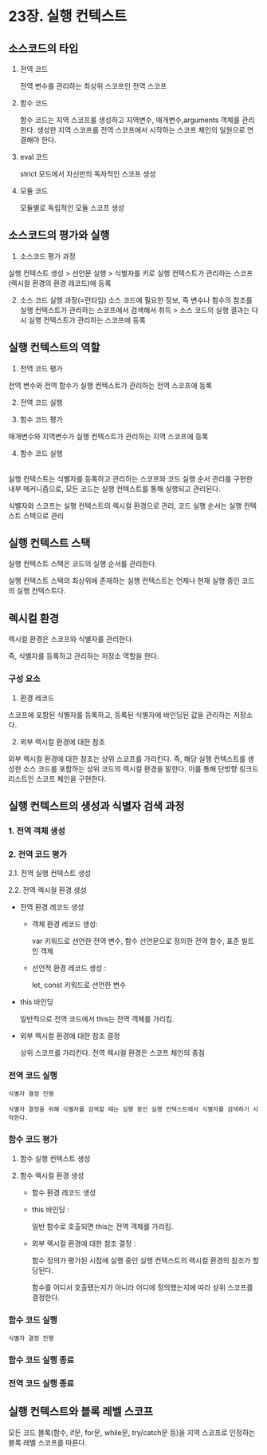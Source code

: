 # 23장. 실행 컨텍스트

## 소스코드의 타입

1. 전역 코드

    전역 변수를 관리하는 최상위 스코프인 전역 스코프

2. 함수 코드

    함수 코드는 지역 스코프를 생성하고 지역변수, 매개변수,arguments 객체를 관리한다. 생성한 지역 스코프를 전역 스코프에서 시작하는 스코프 체인의 일원으로 연결해야 한다.

3. eval 코드

    strict 모드에서 자신만의 독자적인 스코프 생성

4. 모듈 코드

    모듈별로 독립적인 모듈 스코프 생성

## 소스코드의 평가와 실행

1. 소스코드 평가 과정

실행 컨텍스트 생성 > 선언문 실행 > 식별자를 키로 실행 컨텍스트가 관리하는 스코프(렉시컬 환경의 환경 레코드)에 등록

2. 소스 코드 실행 과정(=런타임)
소스 코드에 필요한 정보, 즉 변수나 함수의 참조를 실행 컨텍스트가 관리하는 스코프에서 검색해서 취득 > 소스 코드의 실행 결과는 다시 실행 컨텍스트가 관리하는 스코프에 등록

## 실행 컨텍스트의 역할

1. 전역 코드 평가

전역 변수와 전역 함수가 실행 컨텍스트가 관리하는 전역 스코프에 등록

2. 전역 코드 실행

3. 함수 코드 평가

매개변수와 지역변수가 실행 컨텍스트가 관리하는 지역 스코프에 등록

4. 함수 코드 실행
<br/> <br/>

실행 컨텍스트는 식별자를 등록하고 관리하는 스코프와 코드 실행 순서 관리를 구현한 내부 메커니즘으로, 모든 코드는 실행 컨텍스트를 통해 실행되고 관리된다.

식별자와 스코프는 실행 컨텍스트의 렉시컬 환경으로 관리, 코드 실행 순서는 실행 컨텍스트 스택으로 관리

## 실행 컨텍스트 스택

실행 컨텍스트 스택은 코드의 실행 순서를 관리한다.

실행 컨텍스트 스택의 최상위에 존재하는 실행 컨텍스트는 언제나 현재 실행 중인 코드의 실행 컨텍스트다.

## 렉시컬 환경

렉시컬 환경은 스코프와 식별자를 관리한다.

즉, 식별자를 등록하고 관리하는 저장소 역할을 한다.

### 구성 요소

1. 환경 레코드

스코프에 포함된 식별자를 등록하고, 등록된 식별자에 바인딩된 값을 관리하는 저장소다.

2. 외부 렉시컬 환경에 대한 참조

외부 렉시컬 환경에 대한 참조는 상위 스코프를 가리킨다. 즉, 해당 실행 컨텍스트를 생성한 소스 코드를 포함하는 상위 코드의 렉시컬 환경을 말한다. 이를 통해 단방향 링크드 리스트인 스코프 체인을 구현한다.

## 실행 컨텍스트의 생성과 식별자 검색 과정

### 1. 전역 객체 생성

### 2. 전역 코드 평가

2.1. 전역 실행 컨텍스트 생성

2.2. 전역 렉시컬 환경 생성

- 전역 환경 레코드 생성
    
    - 객체 환경 레코드 생성: 
        
        var 키워드로 선언한 전역 변수, 함수 선언문으로 정의한 전역 함수, 표준 빌트인 객체
    
    - 선언적 환경 레코드 생성 :

        let, const 키워드로 선언한 변수

- this 바인딩

    일반적으로 전역 코드에서 this는 전역 객체를 가리킴.

- 외부 렉시컬 환경에 대한 참조 결정

    상위 스코프를 가리킨다. 전역 렉시컬 환경은 스코프 체인의 종점

### 전역 코드 실행

    식별자 결정 진행

    식별자 결정을 위해 식별자를 검색할 때는 실행 중인 실행 컨텍스트에서 식별자를 검색하기 시작한다.

### 함수 코드 평가

1. 함수 실행 컨텍스트 생성

2. 함수 렉시컬 환경 생성

    - 함수 환경 레코드 생성
    - this 바인딩 :

        일반 함수로 호출되면 this는 전역 객체를 가리킴.
    
    - 외부 렉시컬 환경에 대한 참조 결정 :

        함수 정의가 평가된 시점에 실행 중인 실행 컨텍스트의 렉시컬 환경의 참조가 할당된다.
    
        함수를 어디서 호출됐는지가 아니라 어디에 정의했는지에 따라 상위 스코프를 결정한다.

### 함수 코드 실행

    식별자 결정 진행

### 함수 코드 실행 종료

### 전역 코드 실행 종료

## 실행 컨텍스트와 블록 레벨 스코프

모든 코드 블록(함수, if문, for문, while문, try/catch문 등)을 지역 스코프로 인정하는 블록 레벨 스코프를 따른다.




